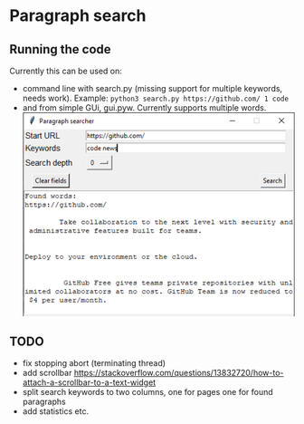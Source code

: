# Paragraph search

## Running the code

Currently this can be used on:
* command line with search.py (missing support for multiple keywords, needs work). Example:
`python3 search.py https://github.com/ 1 code`
* and from simple GUi, gui.pyw. Currently supports multiple words.
![alt text](sample.png "Gui")



## TODO
* fix stopping abort (terminating thread)
* add scrollbar https://stackoverflow.com/questions/13832720/how-to-attach-a-scrollbar-to-a-text-widget
* split search keywords to two columns, one for pages one for found paragraphs
* add statistics etc.